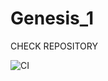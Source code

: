 # Genesis_1
CHECK REPOSITORY

![CI](https://github.com/stepin104453/Genesis_1/workflows/CI/badge.svg)
